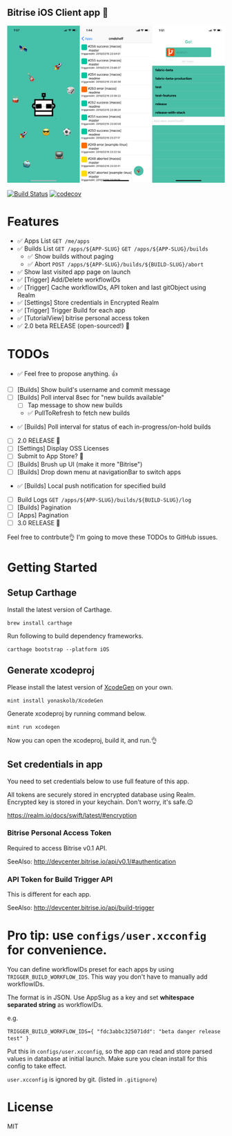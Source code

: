 Bitrise iOS Client app 🚀
---
![screen-shots.png](https://github.com/toshi0383/assets/raw/master/Bitrise-iOS/screen-shots.png)

[![Build Status](https://www.bitrise.io/app/a438cf48a72e2a1e/status.svg?token=63jRo8jI-419K26Bo3OrQw&branch=master)](https://www.bitrise.io/app/a438cf48a72e2a1e)
[![codecov](https://codecov.io/gh/toshi0383/Bitrise-iOS/branch/master/graph/badge.svg)](https://codecov.io/gh/toshi0383/Bitrise-iOS)

# Features
- ✅ Apps List `GET /me/apps`
- ✅ Builds List `GET /apps/${APP-SLUG}` `GET /apps/${APP-SLUG}/builds`
  + ✅ Show builds without paging
  + ✅ Abort `POST /apps/${APP-SLUG}/builds/${BUILD-SLUG}/abort`
- ✅ Show last visited app page on launch
- ✅ [Trigger] Add/Delete workflowIDs
- ✅ [Trigger] Cache workflowIDs, API token and last gitObject using Realm
- ✅ [Settings] Store credentials in Encrypted Realm
- ✅ [Trigger] Trigger Build for each app
- ✅ [TutorialView] bitrise personal access token
- ✅ 2.0 beta RELEASE (open-sourced!) 🚀

# TODOs
- ✅ Feel free to propose anything. 👍
- [ ] [Builds] Show build's username and commit message
- [ ] [Builds] Poll interval 8sec for "new builds available"
  + [ ] Tap message to show new builds
  + ✅ PullToRefresh to fetch new builds
- ✅ [Builds] Poll interval for status of each in-progress/on-hold builds
- [ ] 2.0 RELEASE 🚀
- [ ] [Settings] Display OSS Licenses
- [ ] Submit to App Store? 🍎
- [ ] [Builds] Brush up UI (make it more "Bitrise")
- [ ] [Builds] Drop down menu at navigationBar to switch apps
- ✅ [Builds] Local push notification for specified build
- [ ] Build Logs `GET /apps/${APP-SLUG}/builds/${BUILD-SLUG}/log`
- [ ] [Builds] Pagination
- [ ] [Apps] Pagination
- [ ] 3.0 RELEASE 🚀

Feel free to contrbute👌 I'm going to move these TODOs to GitHub issues.

# Getting Started

## Setup Carthage
Install the latest version of Carthage.
```
brew install carthage
```

Run following to build dependency frameworks.
```
carthage bootstrap --platform iOS
```

## Generate xcodeproj

Please install the latest version of [XcodeGen](https://github.com/yonaskolb/XcodeGen) on your own.
```
mint install yonaskolb/XcodeGen
```

Generate xcodeproj by running command below.
```
mint run xcodegen
```

Now you can open the xcodeproj, build it, and run.👌

## Set credentials in app
You need to set credentials below to use full feature of this app.

All tokens are securely stored in encrypted database using Realm. Encrypted key is stored in your keychain. Don't worry, it's safe.😉

https://realm.io/docs/swift/latest/#encryption

### Bitrise Personal Access Token
Required to access Bitrise v0.1 API.

SeeAlso: http://devcenter.bitrise.io/api/v0.1/#authentication

### API Token for Build Trigger API
This is different for each app.

SeeAlso: http://devcenter.bitrise.io/api/build-trigger

# Pro tip: use `configs/user.xcconfig` for convenience.

You can define workflowIDs preset for each apps by using `TRIGGER_BUILD_WORKFLOW_IDS`. This way you don't have to manually add workflowIDs.

The format is in JSON. Use AppSlug as a key and set **whitespace separated string** as workflowIDs.

e.g.
```
TRIGGER_BUILD_WORKFLOW_IDS={ "fdc3abbc325071dd": "beta danger release test" }
```

Put this in `configs/user.xcconfig`, so the app can read and store parsed values in database at initial launch. Make sure you clean install for this config to take effect.

`user.xcconfig` is ignored by git. (listed in `.gitignore`)

# License
MIT
